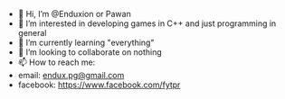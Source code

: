 - 👋 Hi, I’m @Enduxion or Pawan
- 👀 I’m interested in developing games in C++ and just programming in general
- 🌱 I’m currently learning "everything"
- 💞️ I’m looking to collaborate on nothing
- 📫 How to reach me: 
-   email: endux.pg@gmail.com
-   facebook: https://www.facebook.com/fytpr
<!---
Enduxion/Enduxion is a ✨ special ✨ repository because its `README.md` (this file) appears on your GitHub profile.
You can click the Preview link to take a look at your changes.
--->
